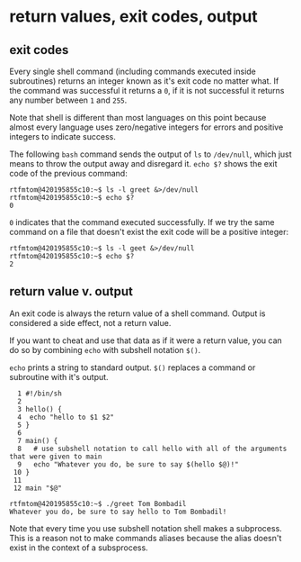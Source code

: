 # return values, exit codes, output

## exit codes
Every single shell command (including commands executed inside subroutines) returns an integer known as it's exit code no matter what. If the command was successful it returns a `0`, if it is not successful it returns any number between `1` and `255`. 

Note that shell is different than most languages on this point because almost every language uses zero/negative integers for errors and positive integers to indicate success. 

The following `bash` command sends the output of `ls` to `/dev/null`, which just means to throw the output away and disregard it. `echo $?` shows the exit code of the previous command:
```
rtfmtom@420195855c10:~$ ls -l greet &>/dev/null
rtfmtom@420195855c10:~$ echo $?
0
```
`0` indicates that the command executed successfully. If we try the same command on a file that doesn't exist the exit code will be a positive integer:
```
rtfmtom@420195855c10:~$ ls -l geet &>/dev/null
rtfmtom@420195855c10:~$ echo $?
2
```

## return value v. output
An exit code is always the return value of a shell command. Output is considered a side effect, not a return value.  

If you want to cheat and use that data as if it were a return value, you can do so by combining `echo` with subshell notation `$()`. 

`echo` prints a string to standard output. `$()` replaces a command or subroutine with it's output.
```
  1 #!/bin/sh
  2 
  3 hello() {
  4  echo "hello to $1 $2"
  5 }
  6 
  7 main() {
  8   # use subshell notation to call hello with all of the arguments that were given to main
  9   echo "Whatever you do, be sure to say $(hello $@)!"
 10 }
 11 
 12 main "$@" 

rtfmtom@420195855c10:~$ ./greet Tom Bombadil
Whatever you do, be sure to say hello to Tom Bombadil!
```
Note that every time you use subshell notation shell makes a subprocess. This is a reason not to make commands aliases because the alias doesn't exist in the context of a subsprocess. 
